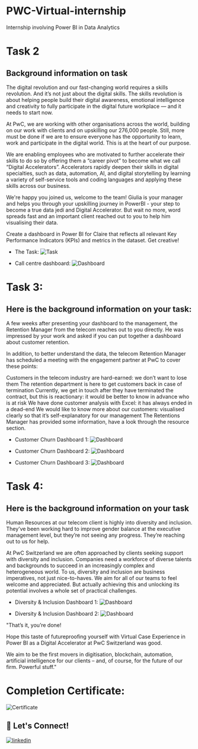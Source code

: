 # PWC-Virtual-internship
Internship involving Power BI in Data Analytics

# Task 2

## Background information on task
The digital revolution and our fast-changing world requires a skills revolution. And it’s not just about the digital skills. The skills revolution is about helping people build their digital awareness, emotional intelligence and creativity to fully participate in the digital future workplace — and it needs to start now.

At PwC, we are working with other organisations across the world, building on our work with clients and on upskilling our 276,000 people. Still, more must be done if we are to ensure everyone has the opportunity to learn, work and participate in the digital world. This is at the heart of our purpose.





We are enabling employees who are motivated to further accelerate their skills to do so by offering them a “career pivot” to become what we call “Digital Accelerators”. Accelerators rapidly deepen their skills in digital specialties, such as data, automation, AI, and digital storytelling by learning a variety of self-service tools and coding languages and applying these skills across our business.





We're happy you joined us, welcome to the team! Giulia is your manager and helps you through your upskilling journey in PowerBI - your step to become a true data jedi and Digital Accelerator. But wait no more, word spreads fast and an important client reached out to you to help him visualising their data.

Create a dashboard in Power BI for Claire that reflects all relevant Key Performance Indicators (KPIs) and metrics in the dataset. Get creative! 
* The Task:
![Task](https://github.com/devschow/PWC-Virtual-internship/blob/main/Task_2_email.jpg?raw=true)

* Call centre dashboard:
![Dashboard](https://github.com/devschow/PWC-Virtual-internship/blob/main/Call_centre_dashboard.jpg?raw=true)

# Task 3:

## Here is the background information on your task:

A few weeks after presenting your dashboard to the management, the Retention Manager from the telecom reaches out to you directly. He was impressed by your work and asked if you can put together a dashboard about customer retention.

In addition, to better understand the data, the telecom Retention Manager has scheduled a meeting with the engagement partner at PwC to cover these points:

Customers in the telecom industry are hard-earned: we don’t want to lose them
The retention department is here to get customers back in case of termination 
Currently, we get in touch after they have terminated the contract, but this is reactionary: it would be better to know in advance who is at risk 
We  have done customer analysis with Excel: it has always ended in a dead-end
We would like to know more about our customers: visualised clearly so that it’s self-explanatory for our management
The Retentions Manager has provided some information, have a look through the resource section.

* Customer Churn Dashboard 1:
![Dashboard](https://github.com/devschow/PWC-Virtual-internship/blob/main/Churn_1.jpg?raw=true)

* Customer Churn Dashboard 2:
![Dashboard](https://github.com/devschow/PWC-Virtual-internship/blob/main/Churn_2.jpg?raw=true)

* Customer Churn Dashboard 3:
![Dashboard](https://github.com/devschow/PWC-Virtual-internship/blob/main/Churn_3.jpg?raw=true)

# Task 4:

## Here is the background information on your task
Human Resources at our telecom client is highly into diversity and inclusion. They’ve been working hard to improve gender balance at the executive management level, but they’re not seeing any progress. They’re reaching out to us for help.

At PwC Switzerland we are often approached by clients seeking support with diversity and inclusion. Companies need a workforce of diverse talents and backgrounds to succeed in an increasingly complex and heterogeneous world. To us, diversity and inclusion are business imperatives, not just nice-to-haves. We aim for all of our teams to feel welcome and appreciated. But actually achieving this and unlocking its potential involves a whole set of practical challenges.

* Diversity & Inclusion Dashboard 1:
![Dashboard](https://github.com/devschow/PWC-Virtual-internship/blob/main/D&I_1.jpg?raw=true)

* Diversity & Inclusion Dashboard 2:
![Dashboard](https://github.com/devschow/PWC-Virtual-internship/blob/main/D&I_2.jpg?raw=true)

"That’s it, you’re done! 

Hope this taste of futureproofing yourself with Virtual Case Experience in Power BI as a Digital Accelerator at PwC Switzerland was good. 

We aim to be the first movers in digitisation, blockchain, automation, artificial intelligence for our clients – and, of course, for the future of our firm. Powerful stuff."

# Completion Certificate:
![Certificate](https://github.com/devschow/PWC-Virtual-internship/blob/main/Completion_%20certificate.png?raw=true)

## 🔗 Let's Connect!
[![linkedin](https://img.shields.io/badge/linkedin-0A66C2?style=for-the-badge&logo=linkedin&logoColor=white)](https://www.linkedin.com/in/devarshi-choudhury-367aa11b0/)
